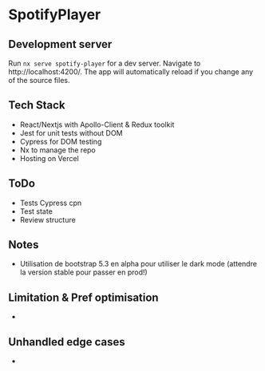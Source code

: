 # SpotifyPlayer

## Development server

Run `nx serve spotify-player` for a dev server. Navigate to http://localhost:4200/. The app will automatically reload if you change any of the source files.

## Tech Stack

- React/Nextjs with Apollo-Client & Redux toolkit
- Jest for unit tests without DOM
- Cypress for DOM testing
- Nx to manage the repo
- Hosting on Vercel

## ToDo

- Tests Cypress cpn
- Test state
- Review structure

## Notes

- Utilisation de bootstrap 5.3 en alpha pour utiliser le dark mode (attendre la version stable pour passer en prod!)

## Limitation & Pref optimisation

-

## Unhandled edge cases

-
